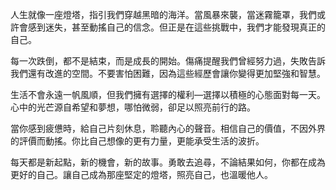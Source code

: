 人生就像一座燈塔，指引我們穿越黑暗的海洋。當風暴來襲，當迷霧籠罩，我們或許會感到迷失，甚至動搖自己的信念。但正是在這些挑戰中，我們才能發現真正的自己。

每一次跌倒，都不是結束，而是成長的開始。傷痛提醒我們曾經努力過，失敗告訴我們還有改進的空間。不要害怕困難，因為這些經歷會讓你變得更加堅強和智慧。

生活不會永遠一帆風順，但我們擁有選擇的權利—選擇以積極的心態面對每一天。心中的光芒源自希望和夢想，哪怕微弱，卻足以照亮前行的路。

當你感到疲憊時，給自己片刻休息，聆聽內心的聲音。相信自己的價值，不因外界的評價而動搖。你比自己想像的更有力量，更能承受生活的波折。

每天都是新起點，新的機會，新的故事。勇敢去追尋，不論結果如何，你都在成為更好的自己。讓自己成為那座堅定的燈塔，照亮自己，也溫暖他人。